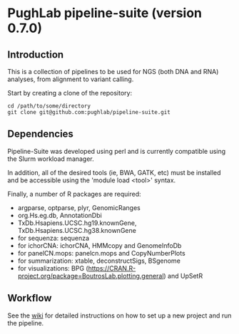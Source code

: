 # PughLab pipeline-suite (version 0.7.0)

## Introduction
This is a collection of pipelines to be used for NGS (both DNA and RNA) analyses, from alignment to variant calling.

Start by creating a clone of the repository:

<pre><code>cd /path/to/some/directory
git clone git@github.com:pughlab/pipeline-suite.git
</code></pre>

## Dependencies
Pipeline-Suite was developed using perl and is currently compatible using the Slurm workload manager.

In addition, all of the desired tools (ie, BWA, GATK, etc) must be installed and be accessible using the 'module load \<tool\>' syntax.

Finally, a number of R packages are required:
- argparse, optparse, plyr, GenomicRanges
- org.Hs.eg.db, AnnotationDbi
- TxDb.Hsapiens.UCSC.hg19.knownGene, TxDb.Hsapiens.UCSC.hg38.knownGene
- for sequenza: sequenza
- for ichorCNA: ichorCNA, HMMcopy and GenomeInfoDb
- for panelCN.mops: panelcn.mops and CopyNumberPlots
- for summarization: xtable, deconstructSigs, BSgenome
- for visualizations: BPG (https://CRAN.R-project.org/package=BoutrosLab.plotting.general) and UpSetR

## Workflow
See the [wiki](https://github.com/pughlab/pipeline-suite/wiki) for detailed instructions on how to set up a new project and run the pipeline.
